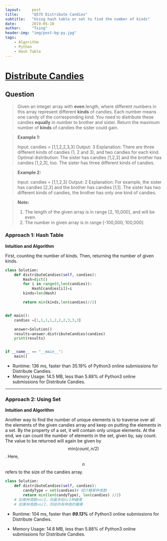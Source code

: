 ```yaml
---
layout:     post
title:      "Q575 Distribute Candies"
subtitle:   "Using hash table or set to find the number of kinds"
date:       2019-05-10
author:     "Txing"
header-img: "img/post-bg-py.jpg"
tags:
    - Algorithm
    - Python
    - Hash Table
---
```


# [Distribute Candies](<https://leetcode.com/problems/distribute-candies/>)

## Question

> Given an integer array with **even** length, where different numbers in this array represent different **kinds** of candies. Each number means one candy of the corresponding kind. You need to distribute these candies **equally** in number to brother and sister. Return the maximum number of **kinds** of candies the sister could gain.

> **Example 1:**
>
> Input: candies = [1,1,2,2,3,3]
> Output: 3
> Explanation:
> There are three different kinds of candies (1, 2 and 3), and two candies for each kind.
> Optimal distribution: The sister has candies [1,2,3] and the brother has candies [1,2,3], too. 
> The sister has three different kinds of candies. 

> **Example 2:**
>
> Input: candies = [1,1,2,3]
> Output: 2
> Explanation: For example, the sister has candies [2,3] and the brother has candies [1,1]. 
> The sister has two different kinds of candies, the brother has only one kind of candies. 

> **Note:**
>
> 1. The length of the given array is in range [2, 10,000], and will be even.
> 2. The number in given array is in range [-100,000, 100,000].

### Approach 1: Hash Table

**Intuition and Algorithm**

First, counting the number of kinds. Then, returning the number of given kinds.

```python
class Solution:
    def distributeCandies(self, candies):
        Hash=dict()
        for i in range(0,len(candies)):
            Hash[candies[i]]=i
        kinds=len(Hash)

        return min(kinds,len(candies)//2)


def main():
    candies =[1,1,1,1,2,2,2,3,3,3]

    answer=Solution()
    results=answer.distributeCandies(candies)
    print(results)


if __name__ == "__main__":
    main()
```

- Runtime: 136 ms, faster than 35.19% of Python3 online submissions for Distribute Candies.
- Memory Usage: 14.5 MB, less than 5.88% of Python3 online submissions for Distribute Candies.

---

### Approach 2: Using Set

**Intuition and Algorithm**

Another way to find the number of unique elements is to traverse over all the elements of the given candies array and keep on putting the elements in a set. By the property of a set, it will contain only unique elements. At the end, we can count the number of elements in the set, given by, say count. The value to be returned will again be given by $$\text{min}(count, n/2)$$. Here,  $$n$$ refers to the size of the candies array.

```python
class Solution:
    def distributeCandies(self, candies):
        candyType = set(candies)# 统计糖果种类数
        return min(len(candyType), len(candies) //2)
    # 如果种类数>n/2，则最多给n/2种糖果
    # 如果种类数<n/2，则给所有种类的糖果
```

- Runtime: 104 ms, faster than ***99.13%*** of Python3 online submissions for Distribute Candies.

- Memory Usage: 14.8 MB, less than 5.88% of Python3 online submissions for Distribute Candies.



